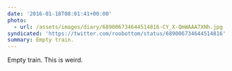 ```yaml
---
date: '2016-01-18T08:01:41+00:00'
photo:
  - url: /assets/images/diary/689006734644514816-CY_X-QmWAAA7XNh.jpg
syndicated: 'https://twitter.com/roobottom/status/689006734644514816'
summary: Empty train.
---
```

Empty train. This is weird. 

